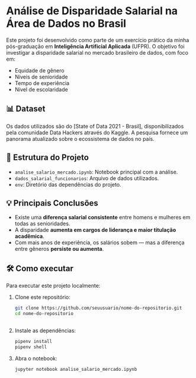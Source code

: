 # Análise de Disparidade Salarial na Área de Dados no Brasil

Este projeto foi desenvolvido como parte de um exercício prático da minha pós-graduação em **Inteligência Artificial Aplicada** (UFPR). O objetivo foi investigar a disparidade salarial no mercado brasileiro de dados, com foco em:

- Equidade de gênero  
- Níveis de senioridade  
- Tempo de experiência  
- Nível de escolaridade  

## 📊 Dataset

Os dados utilizados são do [State of Data 2021 - Brasil], disponibilizados pela comunidade Data Hackers através do Kaggle. A pesquisa fornece um panorama atualizado sobre o ecossistema de dados no país.

## 📁 Estrutura do Projeto

- `analise_salario_mercado.ipynb`: Notebook principal com a análise.
- `dados_salarial_funcionarios`: Arquivo de dados utilizados.
- `env`: Diretório das dependências do projeto.

## 💡 Principais Conclusões

- Existe uma **diferença salarial consistente** entre homens e mulheres em todas as senioridades.
- A disparidade **aumenta em cargos de liderança e maior titulação acadêmica**.
- Com mais anos de experiência, os salários sobem — mas a diferença entre gêneros **persiste ou aumenta**.
  
## 🛠️ Como executar

Para executar este projeto localmente:

1. 	Clone este repositório:
	```bash
	git clone https://github.com/seuusuario/nome-do-repositorio.git
	cd nome-do-repositorio
   
2. 	Instale as dependências:
	```bash
	pipenv install
	pipenv shell
	
3. 	Abra o notebook:
	```bash
	jupyter notebook analise_salario_mercado.ipynb

